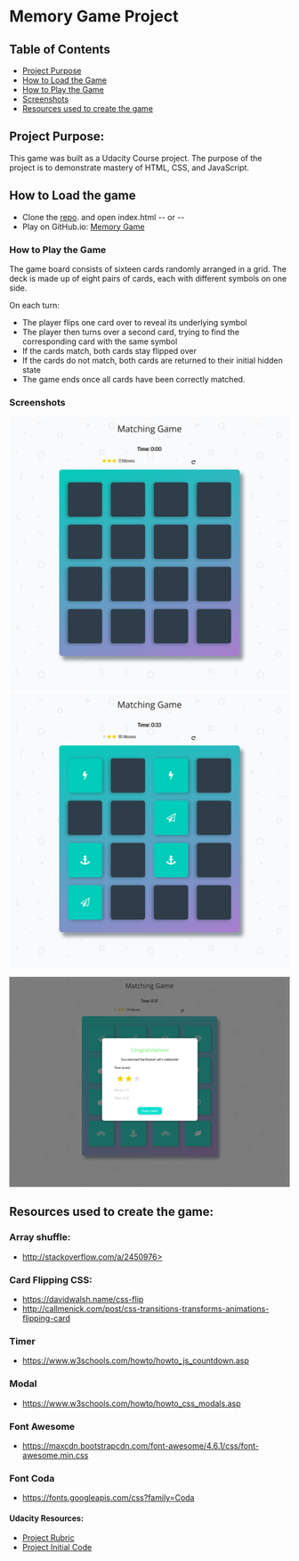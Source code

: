 # Memory Game Project

## Table of Contents

* [Project Purpose](#project-purpose)
* [How to Load the Game](#how-to-load-the-game)
* [How to Play the Game](#how-to-load-the-game)
* [Screenshots](#screenshots)
* [Resources used to create the game](#resources-used-to-create-the-game)

## Project Purpose:

This game was built as a Udacity Course project. The purpose of the project is to demonstrate mastery of HTML, CSS, and JavaScript.

## How to Load the game

- Clone the [repo](https://github.com/sidneypp/jogo-da-memoria.git). and open index.html -- or --
- Play on GitHub.io: [Memory Game](https://sidneypp.github.io/memory-game/)

### How to Play the Game

The game board consists of sixteen cards randomly arranged in a grid. The deck is made up of eight pairs of cards, each with different symbols on one side.

On each turn:

- The player flips one card over to reveal its underlying symbol
- The player then turns over a second card, trying to find the corresponding card with the same symbol
- If the cards match, both cards stay flipped over
- If the cards do not match, both cards are returned to their initial hidden state
- The game ends once all cards have been correctly matched.

### Screenshots

![Start Screen](screenshots/start-screen.png "start screen") ![Game in Play](screenshots/play.png "Game in play")

![Win Screen](screenshots/win-screen.png "win screen")

## Resources used to create the game:

### Array shuffle:

- http://stackoverflow.com/a/2450976>

### Card Flipping CSS:

- <https://davidwalsh.name/css-flip>
- <http://callmenick.com/post/css-transitions-transforms-animations-flipping-card>

### Timer

- <https://www.w3schools.com/howto/howto_js_countdown.asp>

### Modal

- <https://www.w3schools.com/howto/howto_css_modals.asp>

### Font Awesome

- <https://maxcdn.bootstrapcdn.com/font-awesome/4.6.1/css/font-awesome.min.css>

### Font Coda

- <https://fonts.googleapis.com/css?family=Coda>


#### Udacity Resources:

- [Project Rubric](https://review.udacity.com/#!/rubrics/591/view)
- [Project Initial Code](https://github.com/udacity/fend-project-memory-game)
